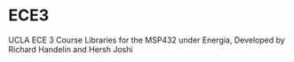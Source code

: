 # ECE3
UCLA ECE 3 Course Libraries for the MSP432 under Energia, Developed by Richard Handelin and Hersh Joshi
